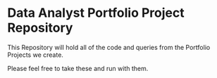 # Data Analyst Portfolio Project Repository

This Repository will hold all of the code and queries from the Portfolio Projects we create.

Please feel free to take these and run with them.
